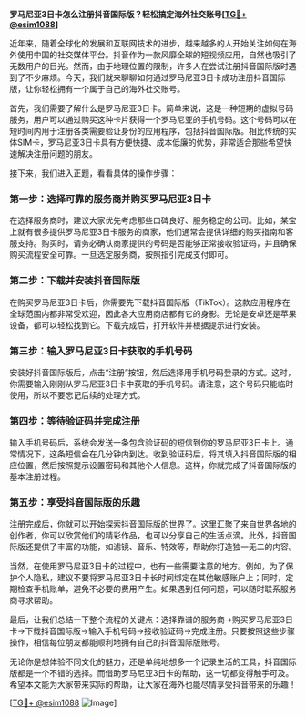 **罗马尼亚3日卡怎么注册抖音国际版？轻松搞定海外社交账号[[TG💪+ @esim1088](https://t.me/s/esim1088)]**

近年来，随着全球化的发展和互联网技术的进步，越来越多的人开始关注如何在海外使用中国的社交媒体平台。抖音作为一款风靡全球的短视频应用，自然也吸引了无数用户的目光。然而，由于地理位置的限制，许多人在尝试注册抖音国际版时遇到了不少麻烦。今天，我们就来聊聊如何通过罗马尼亚3日卡成功注册抖音国际版，让你轻松拥有一个属于自己的海外社交账号。

首先，我们需要了解什么是罗马尼亚3日卡。简单来说，这是一种短期的虚拟号码服务，用户可以通过购买这种卡片获得一个罗马尼亚的手机号码。这个号码可以在短时间内用于注册各类需要验证身份的应用程序，包括抖音国际版。相比传统的实体SIM卡，罗马尼亚3日卡具有方便快捷、成本低廉的优势，非常适合那些希望快速解决注册问题的朋友。

接下来，我们进入正题，看看具体的操作步骤：

### 第一步：选择可靠的服务商并购买罗马尼亚3日卡

在选择服务商时，建议大家优先考虑那些口碑良好、服务稳定的公司。比如，某宝上就有很多提供罗马尼亚3日卡服务的商家，他们通常会提供详细的购买指南和客服支持。购买时，请务必确认商家提供的号码是否能够正常接收验证码，并且确保购买流程安全可靠。一旦选定服务商，按照指引完成支付即可。

### 第二步：下载并安装抖音国际版

在购买罗马尼亚3日卡后，你需要先下载抖音国际版（TikTok）。这款应用程序在全球范围内都非常受欢迎，因此各大应用商店都有它的身影。无论是安卓还是苹果设备，都可以轻松找到它。下载完成后，打开软件并根据提示进行安装。

### 第三步：输入罗马尼亚3日卡获取的手机号码

安装好抖音国际版后，点击“注册”按钮，然后选择用手机号码登录的方式。这时，你需要输入刚刚从罗马尼亚3日卡中获取的手机号码。请注意，这个号码只能临时使用，所以不要忘记后续的处理方式。

### 第四步：等待验证码并完成注册

输入手机号码后，系统会发送一条包含验证码的短信到你的罗马尼亚3日卡上。通常情况下，这条短信会在几分钟内到达。收到验证码后，将其填入抖音国际版的相应位置，然后按照提示设置密码和其他个人信息。这样，你就完成了抖音国际版的基本注册过程。

### 第五步：享受抖音国际版的乐趣

注册完成后，你就可以开始探索抖音国际版的世界了。这里汇聚了来自世界各地的创作者，你可以欣赏他们的精彩作品，也可以分享自己的生活点滴。此外，抖音国际版还提供了丰富的功能，如滤镜、音乐、特效等，帮助你打造独一无二的内容。

当然，在使用罗马尼亚3日卡的过程中，也有一些需要注意的地方。例如，为了保护个人隐私，建议不要将罗马尼亚3日卡长时间绑定在其他敏感账户上；同时，定期检查手机账单，避免不必要的费用产生。如果遇到任何问题，可以随时联系服务商寻求帮助。

最后，让我们总结一下整个流程的关键点：选择靠谱的服务商→购买罗马尼亚3日卡→下载抖音国际版→输入手机号码→接收验证码→完成注册。只要按照这些步骤操作，相信每位朋友都能顺利地拥有自己的抖音国际版账号。

无论你是想体验不同文化的魅力，还是单纯地想多一个记录生活的工具，抖音国际版都是一个不错的选择。而借助罗马尼亚3日卡的帮助，这一切都变得触手可及。希望本文能为大家带来实际的帮助，让大家在海外也能尽情享受抖音带来的乐趣！

[[TG💪+ @esim1088](https://t.me/s/esim1088) ![Image](https://i.postimg.cc/4NQfJmqS/Snipaste-2025-05-13-00-14-12.png)]